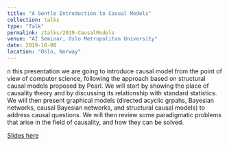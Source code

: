 ```yaml
---
title: "A Gentle Introduction to Casual Models"
collection: talks
type: "Talk"
permalink: /talks/2019-CausalModels
venue: "AI Seminar, Oslo Metropolitan University"
date: 2019-10-08
location: "Oslo, Norway"
---
```


n this presentation we are going to introduce causal model from the point of view of computer science, following the approach based on structural causal models proposed by Pearl. We will start by showing the place of causality theory and by discussing its relationship with standard statistics. We will then present graphical models (directed acyclic grpahs, Bayesian networks, causal Bayesian networks, and structural causal models) to address causal questions. We will then review some paradigmatic problems that arise in the field of causality, and how they can be solved.

[Slides here](CausalModels.pdf)
